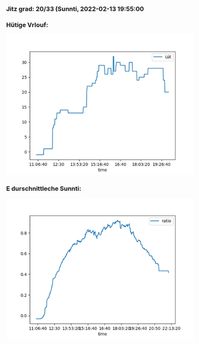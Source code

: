 ### Jitz grad: 20/33 (Sunnti, 2022-02-13 19:55:00

### Hütige Vrlouf:
![Graph](Today.png)

### E durschnittleche Sunnti:
![Graph](Sunnti.png)